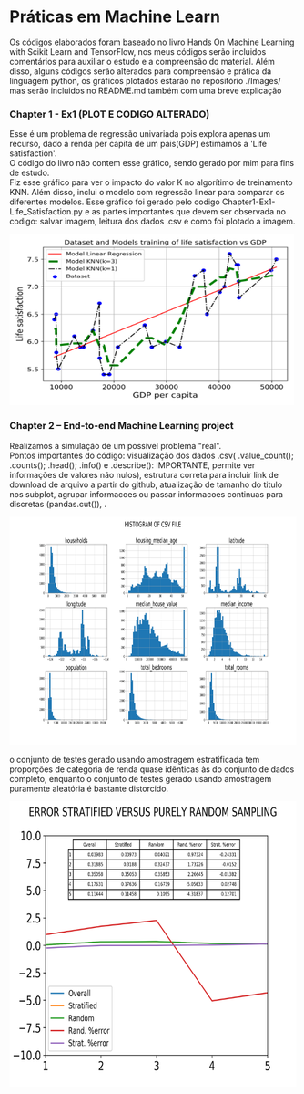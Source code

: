 # Práticas em Machine Learn 
Os códigos elaborados foram baseado no livro Hands On Machine Learning with Scikit Learn and TensorFlow, nos meus códigos serão incluidos comentários para auxiliar o estudo e a compreensão do material.
Além disso, alguns códigos serão alterados para compreensão e prática da linguagem python, os gráficos plotados estarão no repositório ./Images/ mas serão incluidos no README.md também com uma breve explicação

[](https://raw.githubusercontent.com/EwertonPSA/Practices_Machine_Learn/master/Book_Hands_On_ML/Images/life%20satisfaction%20vs%20GDP.png=)

### Chapter 1 - Ex1 (PLOT E CODIGO ALTERADO)
Esse é um problema de regressão univariada pois explora apenas um recurso, dado a renda per capita de um pais(GDP) estimamos a 'Life satisfaction'. <br/>
O código do livro não contem esse gráfico, sendo gerado por mim para fins de estudo.<br/>
Fiz esse gráfico para ver o impacto do valor K no algorítimo de treinamento KNN. Além disso, inclui o modelo com regressão linear para comparar os diferentes modelos. Esse gráfico foi gerado pelo codigo Chapter1-Ex1-Life_Satisfaction.py e as partes importantes que devem ser observada no codigo: salvar imagem, leitura dos dados .csv e como foi plotado a imagem. 

<img src="https://raw.githubusercontent.com/EwertonPSA/Practices_Machine_Learn/master/Book_Hands_On_ML/Images/Chapter1_Fundamentals/life%20satisfaction%20vs%20GDP.png" width="500" height="300" />

### Chapter 2 – End-to-end Machine Learning project
Realizamos a simulação de um possivel problema "real".<br/>
Pontos importantes do código: visualização dos dados .csv( .value_count(); .counts(); .head(); .info() e .describe(): IMPORTANTE, permite ver informações de valores não nulos), estrutura correta para incluir link de download de arquivo a partir do github, atualização de tamanho do titulo nos subplot, agrupar informacoes ou passar informacoes continuas para discretas (pandas.cut()), .

<img src="https://raw.githubusercontent.com/EwertonPSA/Practices_Machine_Learn/master/Book_Hands_On_ML/Images/end_to_end_project/attribute_histogram_plots.png" width="1700" height="400" />

o conjunto de testes gerado usando amostragem estratificada tem proporções de categoria de renda quase idênticas às do conjunto de dados completo, enquanto o conjunto de testes gerado usando amostragem puramente aleatória é bastante distorcido.

<img src="https://raw.githubusercontent.com/EwertonPSA/Practices_Machine_Learn/master/Book_Hands_On_ML/Images/end_to_end_project/stratified_versus_random.png" width="700" height="500" />


